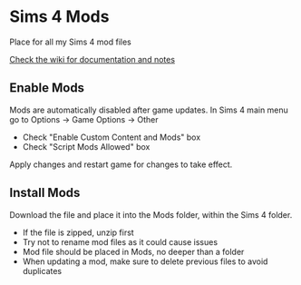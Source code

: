# Sims 4 Mods

Place for all my Sims 4 mod files

[Check the wiki for documentation and notes](https://github.com/zactopus/sims4-mods/wiki)

## Enable Mods
Mods are automatically disabled after game updates.
In Sims 4 main menu go to Options -> Game Options -> Other
* Check "Enable Custom Content and Mods" box
* Check "Script Mods Allowed" box

Apply changes and restart game for changes to take effect.

## Install Mods
Download the file and place it into the Mods folder, within the Sims 4 folder.

* If the file is zipped, unzip first
* Try not to rename mod files as it could cause issues
* Mod file should be placed in Mods, no deeper than a folder
* When updating a mod, make sure to delete previous files to avoid duplicates

